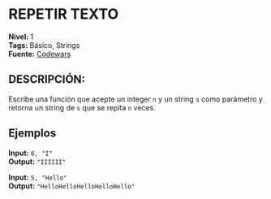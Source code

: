 # REPETIR TEXTO

**Nivel:** 1
<br>
**Tags:** Básico, Strings
<br>
**Fuente:** [Codewars](https://www.codewars.com/kata/57a0e5c372292dd76d000d7e)

## DESCRIPCIÓN:

Escribe una función que acepte un integer `n` y un string `s` como parámetro y retorna un string de `s` que se repita `n` veces.

## Ejemplos

**Input:** `6, "I"`
<br>
**Output:** `"IIIIII"`

**Input:** `5, "Hello"`
<br>
**Output:** `"HelloHelloHelloHelloHello"`
